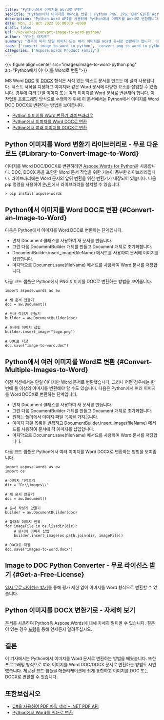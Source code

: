 ```yaml
---
title: "Python에서 이미지를 Word로 변환"
seoTitle: "Python에서 이미지를 Word로 변환 | Python PNG, JPG, BMP GIF를 Word로 | 어포즈"
description: "Python Word API를 사용하여 Python에서 이미지를 Word로 변환합니다. Python에서 단일 이미지 또는 여러 이미지를 Word로 변환합니다."
date: Mon, 25 Oct 2022 05:00:00 +0000
draft: false
url: /ko/words/convert-image-to-word-python/
author: "우스만 아지즈"
summary: "경우에 따라 단일 이미지 또는 여러 이미지를 Word 문서로 변환해야 합니다. 이 작업을 프로그래밍 방식으로 수행하기 위해 이 문서에서는 Python에서 이미지를 Word DOC DOCX로 변환하는 방법을 보여줍니다."
tags: ['convert image to word in python', 'convert png to word in python', 'convert jpg to word in python']
categories: ['Aspose.Words Product Family']
---
```


{{< figure align=center src="images/image-to-word-python.png" alt="Python에서 이미지를 Word로 변환">}}

MS Word [DOC][1] 및 [DOCX][9] 형식은 서식 있는 텍스트 문서를 만드는 데 널리 사용됩니다. 텍스트 서식을 지정하고 이미지와 같은 Word 문서에 다양한 요소를 삽입할 수 있습니다. 경우에 따라 단일 이미지 또는 여러 이미지를 Word 문서로 변환해야 합니다. 이 작업을 프로그래밍 방식으로 수행하기 위해 이 문서에서는 Python에서 이미지를 Word DOC DOCX로 변환하는 방법을 보여줍니다.

* [Python 이미지를 Word 변환기 라이브러리로](#Library-to-Convert-Image-to-Word)
* [Python에서 이미지를 Word DOC로 변환](#Convert-an-Image-to-Word)
* [Python에서 여러 이미지를 DOCX로 변환](#Convert-Multiple-Images-to-Word)

## Python 이미지를 Word 변환기 라이브러리로 - 무료 다운로드 {#Library-to-Convert-Image-to-Word}

이미지를 Word DOC/DOCX로 변환하려면 [Aspose.Words for Python][3]을 사용합니다. DOC, DOCX 등을 포함한 Word 문서 작업을 위한 기능이 풍부한 라이브러리입니다. 라이브러리에는 Word 문서의 앞뒤 변환을 위한 변환기가 내장되어 있습니다. 다음 pip 명령을 사용하여 [PyPI][4]에서 라이브러리를 설치할 수 있습니다.

```
> pip install aspose-words
```

## Python에서 이미지를 Word DOC로 변환 {#Convert-an-Image-to-Word}

다음은 Python에서 이미지를 Word DOC로 변환하는 단계입니다.

* 먼저 Document 클래스를 사용하여 새 문서를 만듭니다.
* 그런 다음 DocumentBuilder 개체를 만들고 Document 개체로 초기화합니다.
* DocumentBuilder.insert_image(fileName) 메서드를 사용하여 문서에 이미지를 삽입합니다.
* 마지막으로 Document.save(fileName) 메서드를 사용하여 Word 문서를 저장합니다.

다음 코드 샘플은 Python에서 PNG 이미지를 DOC로 변환하는 방법을 보여줍니다.

```
import aspose.words as aw

# 새 문서 만들기
doc = aw.Document()

# 문서 작성기 만들기
builder = aw.DocumentBuilder(doc)

# 문서에 이미지 삽입
builder.insert_image("logo.png")

# DOC로 저장
doc.save("image-to-word.doc")
```

## Python에서 여러 이미지를 Word로 변환 {#Convert-Multiple-Images-to-Word}

이전 섹션에서는 단일 이미지만 Word 문서로 변환했습니다. 그러나 어떤 경우에는 한 번에 둘 이상의 이미지를 변환해야 할 수도 있습니다. 다음은 Python에서 여러 이미지를 Word DOCX로 변환하는 단계입니다.

* 먼저 Document 클래스를 사용하여 새 문서를 만듭니다.
* 그런 다음 DocumentBuilder 개체를 만들고 Document 개체로 초기화합니다.
* 원하는 폴더에서 이미지 파일 목록을 가져옵니다.
* 이미지 파일 목록을 반복하고 DocumentBuilder.insert_image(fileName) 메서드를 사용하여 문서에 각 이미지를 삽입합니다.
* 마지막으로 Document.save(fileName) 메서드를 사용하여 Word 문서를 저장합니다.

다음 코드 샘플은 Python에서 여러 이미지를 Word DOCX로 변환하는 방법을 보여줍니다.

```
import aspose.words as aw
import os

# 이미지 디렉토리
dir = "D:\\images\\"

# 새 문서 만들기
doc = aw.Document()

# 문서 작성기 만들기
builder = aw.DocumentBuilder(doc)

# 폴더의 이미지 반복
for imageFile in os.listdir(dir):
    # 문서에 이미지 삽입
    builder.insert_image(os.path.join(dir, imageFile))

# DOCX로 저장
doc.save("images-to-word.docx")
```

## Image to DOC Python Converter - 무료 라이선스 받기 {#Get-a-Free-License}

[임시 무료 라이선스 받기][5]를 통해 평가 제한 없이 이미지를 Word 형식으로 변환할 수 있습니다.

## Python 이미지를 DOCX 변환기로 - 자세히 보기

[문서][6]를 사용하여 Python용 Aspose.Words에 대해 자세히 알아볼 수 있습니다. 질문이 있는 경우 [포럼][7]을 통해 언제든지 알려주십시오.

## 결론

이 기사에서는 Python에서 이미지를 Word 문서로 변환하는 방법을 배웠습니다. 또한 프로그래밍 방식으로 여러 이미지를 Word DOC/DOCX 문서로 변환하는 방법도 시연했습니다. 제공된 코드 샘플을 애플리케이션에 쉽게 통합하고 이미지를 DOC 또는 DOCX로 변환할 수 있습니다.

## 또한보십시오

* [C#을 사용하여 PDF 파일 생성 – .NET PDF API](https://blog.aspose.com/ko/2020/12/02/create-pdf-files-using-csharp/)
* [Python에서 Word를 PDF로 변환](https://blog.aspose.com/ko/2021/10/27/convert-word-to-pdf-in-python/)


[1]: https://docs.fileformat.com/word-processing/doc/
[2]: https://docs.fileformat.com/image/png/
[3]: https://products.aspose.com/words/python-net/
[4]: https://pypi.org/project/aspose-words/
[5]: https://purchase.aspose.com/temporary-license/
[6]: https://docs.aspose.com/words/python-net/
[7]: https://forum.aspose.com/
[8]: https://docs.fileformat.com/image/jpeg/
[9]: https://docs.fileformat.com/word-processing/docx/




